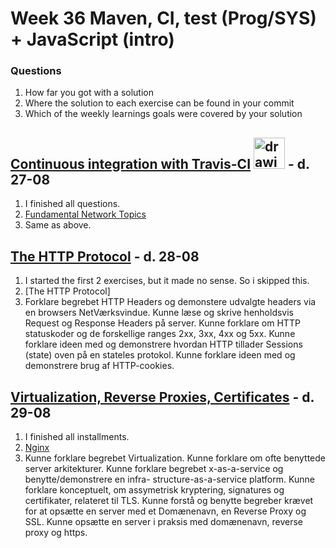 # Week 36 Maven, CI, test (Prog/SYS) + JavaScript (intro)

### Questions
1. How far you got with a solution
2. Where the solution to each exercise can be found in your commit
3. Which of the weekly learnings goals were covered by your solution

## [Continuous integration with Travis-CI](https://docs.google.com/document/d/1yN8fiKHI5oz4TfZrH_zHla51eiQ42F8tognZ4vefcVw/edit) <img src="https://res-5.cloudinary.com/crunchbase-production/image/upload/c_lpad,h_256,w_256,f_auto,q_auto:eco/v1437657351/n1u0kd6v6mdbmdomuviq.png" alt="drawing" width="50"/> - d. 27-08

1. I finished all questions.
2. [Fundamental Network Topics](https://github.com/TheDanishWonder/Week-35/tree/master/01-tuesday-exercises)
3. Same as above.
## [The HTTP Protocol](https://docs.google.com/document/d/1yZnup_hF7s4WI0K6VWL2yc0XxPJ1_CkSt8GgZkjG3Mw/edit) - d. 28-08

1. I started the first 2 exercises, but it made no sense. So i skipped this.
2. [The HTTP Protocol]
3.  Forklare begrebet HTTP Headers og demonstere udvalgte headers via en browsers     NetVærksvindue.
    Kunne læse og skrive henholdsvis Request og Response Headers på server.
    Kunne forklare om HTTP statuskoder og de forskellige ranges 2xx, 3xx, 4xx og       5xx.
    Kunne forklare ideen med og demonstrere hvordan HTTP tillader Sessions (state)     oven på en stateles protokol.
    Kunne forklare ideen med og  demonstrere brug af HTTP-cookies.

## [Virtualization, Reverse Proxies, Certificates](https://docs.google.com/document/d/1POXowHvFNSTL6C-QOlivkSnL_iF1ogsLGFRTckbBdt8/edit) - d. 29-08

1. I finished all installments.
2. [Nginx](https://thedanishwonder.com)
3. Kunne forklare begrebet Virtualization.
   Kunne forklare om ofte benyttede server arkitekturer.
   Kunne forklare begrebet x-as-a-service og benytte/demonstrere en infra-        structure-as-a-service platform.
   Kunne forklare konceptuelt, om assymetrisk kryptering, signatures og certifikater, relateret til TLS.
   Kunne forstå og benytte begreber krævet for at opsætte en server med et  Domænenavn, en Reverse Proxy og SSL.
   Kunne opsætte en server i praksis med domænenavn, reverse proxy og https.
